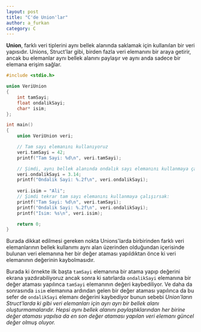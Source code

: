 ```yaml
---
layout: post
title: "C'de Union'lar"
author: a_furkan
category: C
---
```


**Union**, farklı veri tiplerini aynı bellek alanında saklamak için kullanılan bir veri yapısıdır. 
Unions, Struct'lar gibi, birden fazla veri elemanını bir araya getirir, 
ancak bu elemanlar aynı bellek alanını paylaşır ve aynı anda sadece bir elemana erişim sağlar.

```c
#include <stdio.h>

union VeriUnion 
{
    int tamSayi;
    float ondalikSayi;
    char* isim;
};

int main() 
{
    union VeriUnion veri;

    // Tam sayı elemanını kullanıyoruz
    veri.tamSayi = 42;
    printf("Tam Sayi: %d\n", veri.tamSayi);

    // Şimdi, aynı bellek alanında ondalık sayı elemanını kullanmaya çalışırsak:
    veri.ondalikSayi = 3.14;
    printf("Ondalik Sayi: %.2f\n", veri.ondalikSayi);
    
    veri.isim = "Ali";
    // Şimdi tekrar tam sayı elemanını kullanmaya çalışırsak:
    printf("Tam Sayi: %d\n", veri.tamSayi);
    printf("Ondalik Sayi: %.2f\n", veri.ondalikSayi);
    printf("Isim: %s\n", veri.isim);

    return 0;
}
```

Burada dikkat edilmesi gereken nokta Unions'larda birbirinden farklı veri elemanlarının bellek kullanımı aynı alan üzerinden olduğundan içerisinde bulunan veri elemanına her bir değer 
ataması yapıldıktan önce ki veri elemanının değerinin kaybolmasıdır.

Burada ki örnekte ilk başta `tamSayi` elemanına bir atama yapıp değerini ekrana yazdırabiliyoruz ancak sonra ki satırlarda `ondalikSayi` elemanına bir değer ataması yapılınca `tamSayi` elemanının 
değeri kaybediliyor. Ve daha da sonrasında `isim` elemanına ardından gelen bir değer ataması yapılınca da bu sefer de `ondalikSayi` elemanı değerini kaybediyor bunun sebebi 
_Union'ların Struct'larda ki gibi veri elemanları için ayrı ayrı bir bellek alanı oluşturmamalarıdır. Hepsi aynı bellek alanını paylaştıklarından her birine değer ataması 
yapılsa da en son değer ataması yapılan veri elemanı güncel değer olmuş oluyor._
